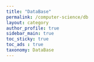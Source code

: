 ```yaml
---
title: "DataBase"
permalink: /computer-science/db
layout: category
author_profile: true
sidebar_main: true
toc_sticky: true
toc_ads : true
taxonomy: DataBase
---
```

